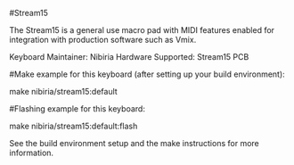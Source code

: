 #Stream15

The Stream15 is a general use macro pad with MIDI features enabled for integration with production software such as Vmix.

Keyboard Maintainer: Nibiria
Hardware Supported: Stream15 PCB


#Make example for this keyboard (after setting up your build environment):

make nibiria/stream15:default

#Flashing example for this keyboard:

make nibiria/stream15:default:flash


See the build environment setup and the make instructions for more information.